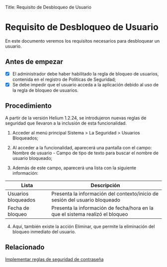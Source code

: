 Title: Requisito de Desbloqueo de Usuario

# Requisito de Desbloqueo de Usuario

En este documento veremos los requisitos necesarios para desbloquear un usuario.

## Antes de empezar

- [x]	El administrador debe haber habilitado la regla de bloqueo de usuarios, contenida en el registro de Políticas de Seguridad;
- [x]	Se debe impedir que el usuario acceda a la aplicación debido al uso de la regla de bloqueo de usuarios.

## Procedimiento

A partir de la versión Helium 1.2.24, se introdujeron nuevas reglas de seguridad que llevaron a la inclusión de esta funcionalidad.

1. Acceder al menú principal Sistema \> La Seguridad \> Usuarios Bloqueados;

2. Al acceder a la funcionalidad, aparecerá una pantalla con el campo: Nombre de usuario - Campo de tipo de texto para buscar el nombre de usuario bloqueado;

3. Además de este campo, aparecerá una lista con la siguiente información:

|Lista|Descripción|
|-----|---------|
|Usuarios bloqueados|Presenta la información del contexto/inicio de sesión del usuario bloqueado|
|Fecha de bloqueo|Presenta la información de fecha/hora en la que el sistema realizó el bloqueo|

4. Aquí, también existe la acción Eliminar, que permite la eliminación del bloqueo inmediato del usuario.

## Relacionado

[Implementar reglas de seguridad de contraseña](/es-es/4biz-helium/platform-administration/security/implement-password-security-rules.html)
